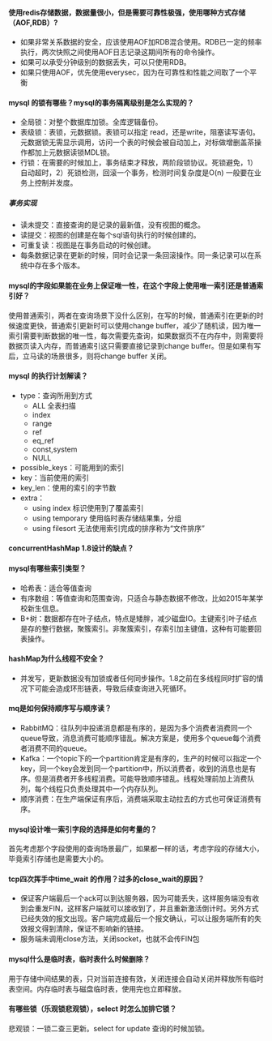 #### 使用redis存储数据，数据量很小，但是需要可靠性极强，使用哪种方式存储（AOF,RDB）?

- 如果非常关系数据的安全，应该使用AOF加RDB混合使用。RDB已一定的频率执行，两次快照之间使用AOF日志记录这期间所有的命令操作。
- 如果可以承受分钟级别的数据丢失，可以只使用RDB。
- 如果只使用AOF，优先使用everysec，因为在可靠性和性能之间取了一个平衡

#### mysql 的锁有哪些？mysql的事务隔离级别是怎么实现的？

- 全局锁：对整个数据库加锁。全库逻辑备份。
- 表级锁：表锁，元数据锁。表锁可以指定 read，还是write，阻塞读写语句。元数据锁无需显示调用，访问一个表的时候会被自动加上，对标做增删盖茶操作都加上元数据读锁MDL锁。
- 行锁：在需要的时候加上，事务结束才释放，两阶段锁协议。死锁避免，1）自动超时，2）死锁检测，回滚一个事务，检测时间复杂度是O(n) 一般要在业务上控制并发度。

##### 事务实现

- 读未提交：直接查询的是记录的最新值，没有视图的概念。
- 读提交：视图的创建是在每个sql语句执行的时候创建的。
- 可重复读：视图是在事务启动的时候创建。
- 每条数据记录在更新的时候，同时会记录一条回滚操作。同一条记录可以在系统中存在多个版本。

#### mysql的字段如果能在业务上保证唯一性，在这个字段上使用唯一索引还是普通索引好？

使用普通索引，两者在查询场景下没什么区别，在写的时候，普通索引在更新的时候速度更快，普通索引更新时可以使用change buffer，减少了随机读，因为唯一索引需要判断数据的唯一性，每次需要先查询，如果数据页不在内存中，则需要将数据页读入内存，而普通索引这只需要直接记录到change buffer。但是如果有写后，立马读的场景很多，则将change buffer 关闭。

#### mysql 的执行计划解读？

- type：查询所用到方式
  - ALL 全表扫描
  - index 
  - range
  - ref
  - eq_ref
  - const,system
  - NULL
- possible_keys：可能用到的索引
- key：当前使用的索引
- key_len：使用的索引的字节数
- extra：
  - using index 标识使用到了覆盖索引 
  - using temporary 使用临时表存储结果集，分组
  - using filesort 无法使用索引完成的排序称为“文件排序”

#### concurrentHashMap 1.8设计的缺点？

#### mysql有哪些索引类型？

- 哈希表：适合等值查询
- 有序数组：等值查询和范围查询，只适合与静态数据不修改，比如2015年某学校新生信息。
- B+树：数据都存在叶子结点，特点是矮胖，减少磁盘IO。主键索引叶子结点是存的整行数据，聚簇索引。非聚簇索引，存索引加主键值，这种有可能要回表操作。

#### hashMap为什么线程不安全？

- 并发写，更新数据没有加锁或者任何同步操作。1.8之前在多线程同时扩容的情况下可能会造成环形链表，导致后续查询进入死循环。

#### mq是如何保持顺序写与顺序读？

- RabbitMQ：往队列中投递消息都是有序的，是因为多个消费者消费同一个queue导致，消息消费可能顺序错乱。解决方案是，使用多个queue每个消费者消费不同的queue。
- Kafka：一个topic下的一个partition肯定是有序的，生产的时候可以指定一个key，同一个key会发到同一个partition中，所以消费者，收到的消息也是有序。但是消费者开多线程消费。可能导致顺序错乱。线程处理前加上消费队列，每个线程只负责处理其中一个内存队列。
- 顺序消费：在生产端保证有序后，消费端采取主动拉去的方式也可保证消费有序。

#### mysql设计唯一索引字段的选择是如何考量的？

首先考虑那个字段使用的查询场景最广，如果都一样的话，考虑字段的存储大小，毕竟索引存储也是需要大小的。

#### tcp四次挥手中time_wait 的作用？过多的close_wait的原因？

- 保证客户端最后一个ack可以到达服务器，因为可能丢失，这样服务端没有收到会重发FIN，这样客户端就可以接收到了，并且重新激活倒计时。另外方式已经失效的报文出现。客户端完成最后一个报文确认，可以让服务端所有的失效报文得到清除，保证不影响新的链接。
- 服务端未调用close方法，关闭socket，也就不会传FIN包

#### mysql什么是临时表，临时表什么时候删除？

用于存储中间结果的表，只对当前连接有效，关闭连接会自动关闭并释放所有临时表空间。内存临时表与磁盘临时表，使用完也立即释放。

#### 有哪些锁（乐观锁悲观锁），select 时怎么加排它锁？

悲观锁：一锁二查三更新。select for update 查询的时候加锁。